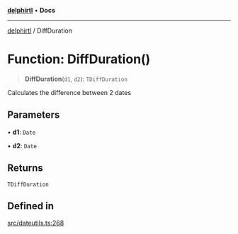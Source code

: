 [**delphirtl**](../README.md) • **Docs**

***

[delphirtl](../globals.md) / DiffDuration

# Function: DiffDuration()

> **DiffDuration**(`d1`, `d2`): `TDiffDuration`

Calculates the difference between 2 dates

## Parameters

• **d1**: `Date`

• **d2**: `Date`

## Returns

`TDiffDuration`

## Defined in

[src/dateutils.ts:268](https://github.com/chuacw/delphirtl/blob/9d3905248e31f9e407f7d93f22a1ad9ed76c2b79/src/dateutils.ts#L268)
